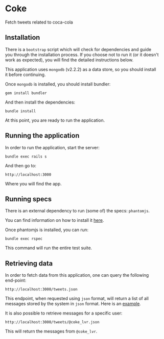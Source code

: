 # Coke

Fetch tweets related to coca-cola

## Installation

There is a `bootstrap` script which will check for dependencies and guide you through
the installation process. If you choose not to run it (or it doesn't work as expected), you will find the detailed
instructions below.

This application uses `mongodb` (v2.2.2) as a data store, so you should install it before continuing.

Once `mongodb` is installed, you should install bundler:

    gem install bundler

And then install the dependencies:

    bundle install

At this point, you are ready to run the application.

## Running the application

In order to run the application, start the server:

    bundle exec rails s

And then go to:

    http://localhost:3000

Where you will find the app.

## Running specs

There is an external dependency to run (some of) the specs: `phantomjs`.

You can find information on how to install it [here](http://phantomjs.org).

Once phantomjs is installed, you can run:

    bundle exec rspec

This command will run the entire test suite.

## Retrieving data

In order to fetch data from this application, one can query the following end-point:

    http://localhost:3000/tweets.json

This endpoint, when requested using `json` format, will return a list of all messages
stored by the system in `json` format. Here is an [example](https://gist.github.com/4247059).

It is also possible to retrieve messages for a specific user:

    http://localhost:3000/tweets/@coke_lvr.json

This will return the messages from `@coke_lvr`.
